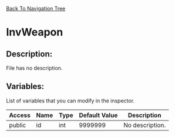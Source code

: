 [Back To Navigation Tree](https://wesleywh.github.io/githubpages/docs/navigation.html)
# InvWeapon

## Description:
File has no description.

## Variables:
List of variables that you can modify in the inspector.

|Access|Name|Type|Default Value|Description|
|---|---|---|---|---|
|public|id|int|9999999|No description.|
